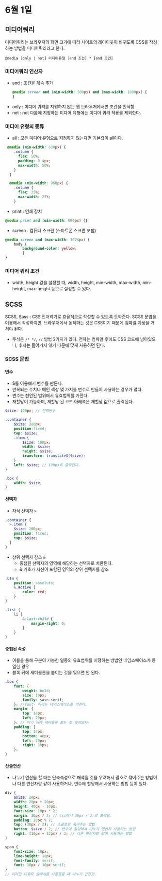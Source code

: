 # 6월 1일
## 미디어쿼리
미디어쿼리는 브라우저의 화면 크기에 따라 사이트의 레이아웃이 바뀌도록 CSS를 작성하는 방법을 미디어쿼리라고 한다.
```plaintext
@media [only | not] 미디어유형 [and 조건] * [and 조건]
```
### 미디어쿼리 연산자
- and : 조건을 계속 추가
  ```css
  @media screen and (min-width: 500px) and (max-width: 1000px) {
  }
  
- only : 미디어 쿼리를 지원하지 않는 웹 브라우저에서만 조건을 인식함
- not : not 다음에 지정하는 미디어 유형에는 미디어 쿼리 적용을 제외한다.

### 미디어 유형의 종류
- all : 모든 미디어 유형으로 지정하지 않는다면 기본값이 all이다.
```css
 @media (min-width: 600px) {
    .column {
      flex: 50%;
      padding: 0 4px;
      max-width: 50%;
    }
  }

  @media (min-width: 960px) {
    .column {
      flex: 25%;
      max-width: 25%;
    }
```
- print : 인쇄 장치
```css
@media print and (min-width: 600px) {}
```
- screen : 컴퓨터 스크린 (스마트폰 스크린 포함)
```css
@media screen and (max-width: 1024px) {
	body {
    	background-color: yellow;
        }
}
```

### 미디어 쿼리 조건
- width, height 값을 설정할 때, width, height, min-width, max-width, min-height, max-height 등으로 설정할 수 있다.

## SCSS
SCSS, Sass : CSS 전처리기로 효율적으로 작성할 수 있도록 도와준다. SCSS 문법을 이용해서 작성하지만, 브라우저에서 동작하는 것은 CSS이기 때문에 컴파일 과정을 거쳐야 된다.

-  주석은 `/* */`, `//` 방법 2가지가 있다. 전자는 컴파일 후에도 CSS 코드에 남아있으나, 후자는 들어가지 않기 때문에 맞게 사용하면 된다.

### SCSS 문법
  
#### 변수
- $를 이용해서 변수를 만든다.
- 반복되는 수치나 메인 색상 몇 가지를 변수로 만들어 사용하는 경우가 많다.
- 변수는 선언된 범위에서 유효범위를 가진다.
- 재할당이 가능하며, 재할당 된 코드 아래쪽은 재할당 값으로 출력된다.
```scss
$size: 100px; // 전역변수

.container {
    $size: 200px;
    position:fixed;
    top: $size;
    .item {
        $size: 100px;
        width: $size;
        height: $size;
        transform: translateX($size);
    }
    left: $size; // 100px로 출력된다.
}

.box {
    width: $size;    
}
```
#### 선택자
- 자식 선택자 `>`
```scss
.container {
  >.item {
    $size: 200px;
    position: fixed;
    top: $size;
  }
}
```
- 상위 선택자 참조 `&`
    - 중첩된 선택자의 영역에 해당하는 선택자로 치환된다.
    - & 기호가 자신이 포함된 영역의 상위 선택자를 참조
```scss
.btn {
    position: absolute;
    &.active {
        color: red;
    }
}

.list {
    li {
        &:last-child {
            margin-right: 0;
        }
    }
}
```
#### 중첩된 속성
- 이름을 통해 구분이 가능한 일종의 유효범위를 지정하는 방법인 네임스페이스가 동일한 경우
- 블록 뒤에 세미콜론을 붙이는 것을 잊으면 안 된다.
```scss
.box {
    font: {
        weight: bold;
        size: 10px;
        family: sasn-serif;
    }; //font- 이라는 네임스페이스를 가진다.
    margin: {
        top: 10px;
        left: 20px;
    }; // 여기 뒤에 세미콜론 붙는 것 잊지말자~
    padding: {
        top: 10px;
        bottom: 40px;
        left: 20px;
        right: 30px;
    };
}
```
#### 산술연산
- 나누기 연산을 할 때는 단축속성으로 해석될 것을 우려해서 괄호로 묶어주는 방법이나 다른 연산자랑 같이 사용하거나, 변수에 할당해서 사용하는 방법 등이 있다.
```scss
div {
    $size: 20px;
    width: 20px + 20px;
    height: 40px - 10px;
    font-size: 10px * 2;
    margin: 30px / 2; // css에서 30px / 2;로 출력됨.
    padding: 20px % 7;
    top: (30px / 2); // 소괄호로 묶어주는 방법
    bottom: $size / 2; // 변수에 할당해서 나누기 연산자 사용하는 방법
    right: (10px + 12px) / 2; // 다른 연산자랑 같이 사용하는 방법
}

span {
    font-size: 10px;
    line-height: 10px;
    font-family: serif;
    font: 10px / 10px serif;
}
// 이러한 이유로 슬래시를 사용했을 때 나누기 안된것.
```